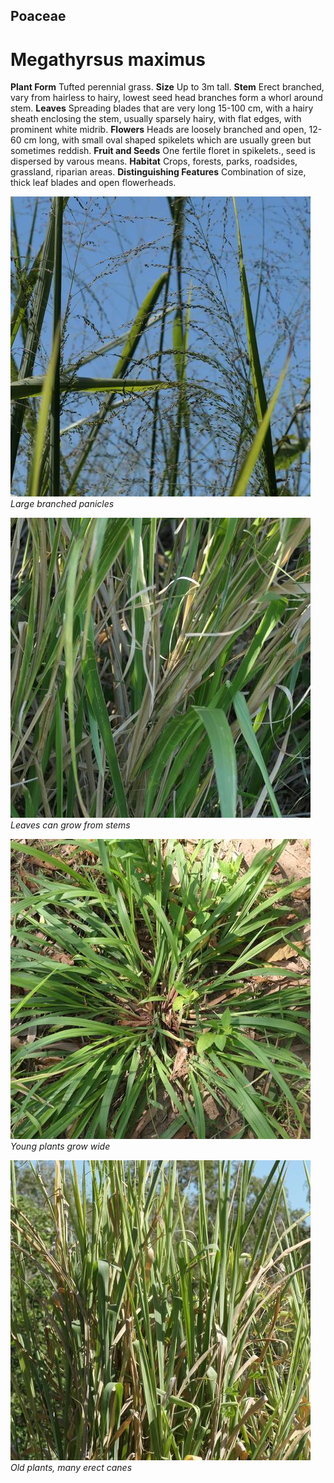 ## Poaceae
# Megathyrsus maximus
 **Plant Form** Tufted perennial grass. **Size** Up to 3m tall. **Stem** Erect branched, vary from hairless to hairy, lowest seed head branches form a whorl around stem. **Leaves** Spreading blades that are very long 15-100 cm, with a hairy sheath enclosing the stem, usually sparsely hairy, with flat edges, with prominent white midrib. **Flowers** Heads are loosely branched and open, 12-60 cm long, with small oval shaped spikelets which are usually green but sometimes reddish. **Fruit and Seeds** One fertile floret in spikelets., seed is dispersed by varous means. **Habitat** Crops, forests, parks, roadsides, grassland, riparian areas. **Distinguishing Features** Combination of size, thick leaf blades and open flowerheads.


![Large branched panicles](105704_P1256756.jpg)
 *Large branched panicles* 

![Leaves can grow from stems](105696_P1256748.jpg)
 *Leaves can grow from stems* 

![Young plants grow wide](99408_P1133248.jpg)
 *Young plants grow wide* 

![Old plants, many erect canes](96716_P1167023.jpg)
 *Old plants, many erect canes* 

